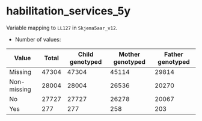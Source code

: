 # habilitation_services_5y
Variable mapping to `LL127` in `Skjema5aar_v12`.
- Number of values:

| Value | Total | Child genotyped | Mother genotyped | Father genotyped |
| ----- | ----- | --------------- | ---------------- | ---------------- |
| Missing | 47304 | 47304 | 45114 | 29814 |
| Non-missing | 28004 | 28004 | 26536 | 20270 |
| No | 27727 | 27727 | 26278 |20067 |
| Yes | 277 | 277 | 258 |203 |



